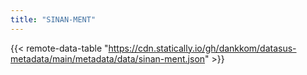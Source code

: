 ```yaml
---
title: "SINAN-MENT"
---
```


{{< remote-data-table "https://cdn.statically.io/gh/dankkom/datasus-metadata/main/metadata/data/sinan-ment.json" >}}

